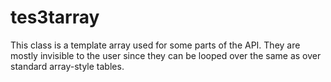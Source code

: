 <!---
	This file is autogenerated. Do not edit this file manually. Your changes will be ignored.
	More information: https://github.com/MWSE/MWSE/tree/master/docs
-->

# tes3tarray
<div class="search_terms" style="display: none">tes3tarray, tarray</div>

This class is a template array used for some parts of the API. They are mostly invisible to the user since they can be looped over the same as over standard array-style tables.

